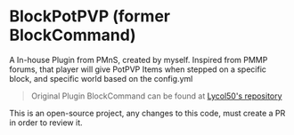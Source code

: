 # BlockPotPVP (former BlockCommand)
A In-house Plugin from PMnS, created by myself. Inspired from PMMP forums, that player will give PotPVP Items when stepped on a specific block, and specific world based on the config.yml

> Original Plugin BlockCommand can be found at [Lycol50's repository](https://github.com/Lycol50/BlockCommander)

This is an open-source project, any changes to this code, must create a PR in order to review it.
